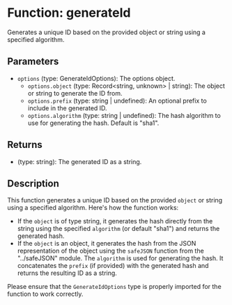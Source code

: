 # Function: generateId

Generates a unique ID based on the provided object or string using a specified algorithm.

## Parameters

- `options` (type: GenerateIdOptions): The options object.
  - `options.object` (type: Record<string, unknown> | string): The object or string to generate the ID from.
  - `options.prefix` (type: string | undefined): An optional prefix to include in the generated ID.
  - `options.algorithm` (type: string | undefined): The hash algorithm to use for generating the hash. Default is "sha1".

## Returns

- (type: string): The generated ID as a string.

## Description

This function generates a unique ID based on the provided `object` or string using a specified algorithm. Here's how the function works:

- If the `object` is of type string, it generates the hash directly from the string using the specified `algorithm` (or default "sha1") and returns the generated hash.
- If the `object` is an object, it generates the hash from the JSON representation of the object using the `safeJSON` function from the "../safeJSON" module. The `algorithm` is used for generating the hash. It concatenates the `prefix` (if provided) with the generated hash and returns the resulting ID as a string.

Please ensure that the `GenerateIdOptions` type is properly imported for the function to work correctly.
